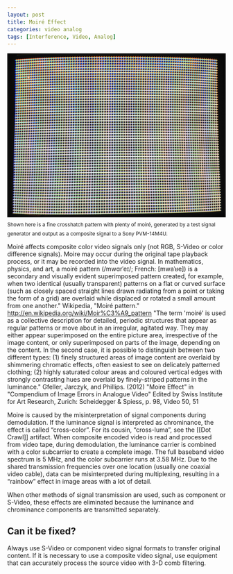 ```yaml
---
layout: post
title: Moiré Effect
categories: video analog
tags: [Interference, Video, Analog]
---
```


<img src="/images/Moire_640x480.jpg">
<sub>Shown here is a fine crosshatch pattern with plenty of moiré, generated by a test signal generator and output as a composite signal to a Sony PVM-14M4U.</sub>

Moiré affects composite color video signals only (not RGB, S-Video or color difference signals). Moire may occur during the original tape playback process, or it may be recorded into the video signal. In mathematics, physics, and art, a moiré pattern (/mwɑrˈeɪ/; French: [mwaˈʁe]) is a secondary and visually evident superimposed pattern created, for example, when two identical (usually transparent) patterns on a flat or curved surface (such as closely spaced straight lines drawn radiating from a point or taking the form of a grid) are overlaid while displaced or rotated a small amount from one another." <ref>Wikipedia, "Moiré pattern." http://en.wikipedia.org/wiki/Moir%C3%A9_pattern</ref> "The term 'moiré' is used as a collective description for detailed, periodic structures that appear as regular patterns or move about in an irregular, agitated way. They may either appear superimposed on the entire picture area, irrespective of the image content, or only superimposed on parts of the image, depending on the content. In the second case, it is possible to distinguish between two different types: (1) finely structured areas of image content are overlaid by shimmering chromatic effects, often easiest to see on delicately patterned clothing; (2) highly saturated colour areas and coloured vertical edges with strongly contrasting hues are overlaid by finely-striped patterns in the luminance." <ref>Gfeller, Jarczyk, and Phillips. (2012) "Moire Effect" in "Compendium of Image Errors in Analogue Video" Edited by Swiss Institute for Art Research, Zurich: Scheidegger & Spiess, p. 98, Video 50, 51</ref>

Moire is caused by the misinterpretation of signal components during demodulation. If the luminance signal is interpreted as chrominance, the effect is called “cross-color”. For its cousin, “cross-luma”, see the [[Dot Crawl]] artifact. When composite encoded video is read and processed from video tape, during demodulation, the luminance carrier is combined with a color subcarrier to create a complete image. The full baseband video spectrum is 5 MHz, and the color subcarrier runs at 3.58 MHz. Due to the shared transmission frequencies over one location (usually one coaxial video cable), data can be misinterpreted during multiplexing, resulting in a “rainbow” effect in image areas with a lot of detail.

When other methods of signal transmission are used, such as component or S-Video, these effects are eliminated because the luminance and chrominance components are transmitted separately.

## Can it be fixed? 

Always use S-Video or component video signal formats to transfer original content. If it is necessary to use a composite video signal, use equipment that can accurately process the source video with 3-D comb filtering.
